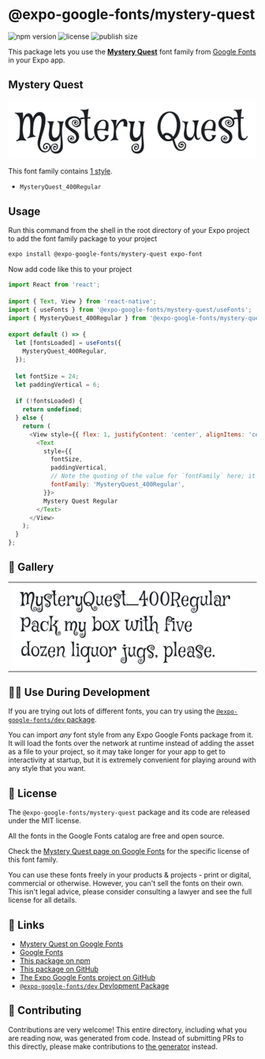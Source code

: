 # @expo-google-fonts/mystery-quest

![npm version](https://flat.badgen.net/npm/v/@expo-google-fonts/mystery-quest)
![license](https://flat.badgen.net/github/license/expo/google-fonts)
![publish size](https://flat.badgen.net/packagephobia/install/@expo-google-fonts/mystery-quest)

This package lets you use the [**Mystery Quest**](https://fonts.google.com/specimen/Mystery+Quest) font family from [Google Fonts](https://fonts.google.com/) in your Expo app.

## Mystery Quest

![Mystery Quest](./font-family.png)

This font family contains [1 style](#-gallery).

- `MysteryQuest_400Regular`

## Usage

Run this command from the shell in the root directory of your Expo project to add the font family package to your project
```sh
expo install @expo-google-fonts/mystery-quest expo-font
```

Now add code like this to your project
```js
import React from 'react';

import { Text, View } from 'react-native';
import { useFonts } from '@expo-google-fonts/mystery-quest/useFonts';
import { MysteryQuest_400Regular } from '@expo-google-fonts/mystery-quest/400Regular';

export default () => {
  let [fontsLoaded] = useFonts({
    MysteryQuest_400Regular,
  });

  let fontSize = 24;
  let paddingVertical = 6;

  if (!fontsLoaded) {
    return undefined;
  } else {
    return (
      <View style={{ flex: 1, justifyContent: 'center', alignItems: 'center' }}>
        <Text
          style={{
            fontSize,
            paddingVertical,
            // Note the quoting of the value for `fontFamily` here; it expects a string!
            fontFamily: 'MysteryQuest_400Regular',
          }}>
          Mystery Quest Regular
        </Text>
      </View>
    );
  }
};

```

## 🔡 Gallery


||||
|-|-|-|
|![MysteryQuest_400Regular](.//400Regular/MysteryQuest_400Regular.ttf.png)||||


## 👩‍💻 Use During Development

If you are trying out lots of different fonts, you can try using the [`@expo-google-fonts/dev` package](https://github.com/freeboub/google-fonts/tree/master/font-packages/dev#readme).

You can import *any* font style from any Expo Google Fonts package from it. It will load the fonts
over the network at runtime instead of adding the asset as a file to your project, so it may take longer
for your app to get to interactivity at startup, but it is extremely convenient
for playing around with any style that you want.

## 📖 License

The `@expo-google-fonts/mystery-quest` package and its code are released under the MIT license.

All the fonts in the Google Fonts catalog are free and open source.

Check the [Mystery Quest page on Google Fonts](https://fonts.google.com/specimen/Mystery+Quest) for the specific license of this font family.

You can use these fonts freely in your products & projects - print or digital, commercial or otherwise. However, you can't sell the fonts on their own. This isn't legal advice, please consider consulting a lawyer and see the full license for all details.

## 🔗 Links

- [Mystery Quest on Google Fonts](https://fonts.google.com/specimen/Mystery+Quest)
- [Google Fonts](https://fonts.google.com/)
- [This package on npm](https://www.npmjs.com/package/@expo-google-fonts/mystery-quest)
- [This package on GitHub](https://github.com/freeboub/google-fonts/tree/master/font-packages/mystery-quest)
- [The Expo Google Fonts project on GitHub](https://github.com/freeboub/google-fonts)
- [`@expo-google-fonts/dev` Devlopment Package](https://github.com/freeboub/google-fonts/tree/master/font-packages/dev)

## 🤝 Contributing

Contributions are very welcome! This entire directory, including what you are reading now, was generated from code. Instead of submitting PRs to this directly, please make contributions to [the generator](https://github.com/freeboub/google-fonts/tree/master/packages/generator) instead.
